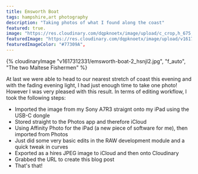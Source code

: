 ```yaml
---
title: Emsworth Boat
tags: hampshire,art photography
description: "Taking photos of what I found along the coast"
featured: true.
image: "https://res.cloudinary.com/dqpknoetx/image/upload/c_crop,h_675,w_1200/v1617312331/emsworth-boat-2_hsnjl2.jpg"
featuredImage: "https://res.cloudinary.com/dqpknoetx/image/upload/v1617312331/emsworth-boat-2_hsnjl2.jpg"
featuredImageColor: "#77309A",
---
```


{% 
  cloudinaryImage
    "v1617312331/emsworth-boat-2_hsnjl2.jpg",
    "f_auto",
    "The two Maltese Fishermen"
%}

At last we were able to head to our nearest stretch of coast this evening and with the fading evening light, I had just enough time to take one photo! However I was very pleased with this result. In terms of editing workflow, I took the following steps:

- Imported the image from my Sony A7R3 straignt onto my iPad using the USB-C dongle
- Stored straight to the Photos app and therefore iCloud
- Using Affinity Photo for the iPad (a new piece of software for me), then imported from Photos
- Just did some very basic edits in the RAW development module and a quick tweak in curves
- Exported as a hires JPEG image to iCloud and then onto Cloudinary
- Grabbed the URL to create this blog post
- That's that!
